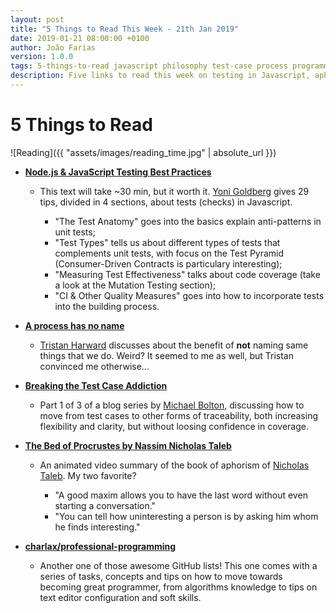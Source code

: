 ```yaml
---
layout: post
title: "5 Things to Read This Week - 21th Jan 2019"
date: 2019-01-21 08:00:00 +0100
author: João Farias
version: 1.0.0
tags: 5-things-to-read javascript philosophy test-case process programmming
description: Five links to read this week on testing in Javascript, aphorisms, test cases, processes and ownership, and professional programming
---
```


# 5 Things to Read

![Reading]({{ "assets/images/reading_time.jpg" | absolute_url }})

- **[Node.js & JavaScript Testing Best Practices](https://medium.com/@me_37286/yoni-goldberg-javascript-nodejs-testing-best-practices-2b98924c9347)**
  - This text will take ~30 min, but it worth it. [Yoni Goldberg](https://medium.com/@me_37286) gives 29 tips, divided in 4 sections, about tests (checks) in Javascript. 
  
    - "The Test Anatomy" goes into the basics explain anti-patterns in unit tests; 
    - "Test Types" tells us about different types of tests that complements unit tests, with focus on the Test Pyramid (Consumer-Driven Contracts is particulary interesting);  
    - "Measuring Test Effectiveness" talks about code coverage (take a look at the Mutation Testing section);
    - "CI & Other Quality Measures" goes into how to incorporate tests into the building process.
    
- **[A process has no name](https://www.trisweb.com/blog/a-process-has-no-name/)**
  - [Tristan Harward](https://www.trisweb.com/blog/author/trisweb/) discusses about the benefit of **not** naming same things that we do. Weird? It seemed to me as well, but Tristan convinced me otherwise...

- **[Breaking the Test Case Addiction](http://www.developsense.com/blog/2019/01/breaking-the-test-case-addiction-part-1/)**
  - Part 1 of 3 of a blog series by [Michael Bolton](https://twitter.com/michaelbolton?lang=en), discussing how to move from test cases to other forms of traceability, both increasing flexibility and clarity, but without loosing confidence in coverage.

- **[The Bed of Procrustes by Nassim Nicholas Taleb](https://www.youtube.com/watch?v=lRN_KT17mNo)**
  - An animated video summary of the book of aphorism of [Nicholas Taleb](https://twitter.com/nntale). My two favorite?

    - "A good maxim allows you to have the last word without even starting a conversation."
    - "You can tell how uninteresting a person is by asking him whom he finds interesting."  

- **[charlax/professional-programming](https://github.com/charlax/professional-programming)**
  - Another one of those awesome GitHub lists! This one comes with a series of tasks, concepts and tips on how to move towards becoming great programmer, from algorithms knowledge to tips on text editor configuration and soft skills.